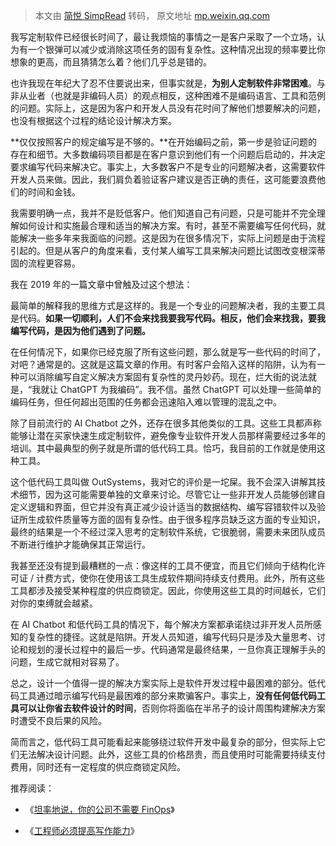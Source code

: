 > 本文由 [简悦 SimpRead](http://ksria.com/simpread/) 转码， 原文地址 [mp.weixin.qq.com](https://mp.weixin.qq.com/s/FxQnwPv0IcGoigrYN-KHfg)

我写定制软件已经很长时间了，最让我烦恼的事情之一是客户采取了一个立场，认为有一个银弹可以减少或消除这项任务的固有复杂性。这种情况出现的频率要比你想象的更高，而且猜猜怎么着？他们几乎总是错的。

也许我现在年纪大了忍不住要说出来，但事实就是，**为别人定制软件非常困难**。与非从业者（也就是非编码人员）的观点相反，这种困难不是编码语言、工具和范例的问题。实际上，这是因为客户和开发人员没有花时间了解他们想要解决的问题，也没有根据这个过程的结论设计解决方案。

**仅仅按照客户的规定编写是不够的。**在开始编码之前，第一步是验证问题的存在和细节。大多数编码项目都是在客户意识到他们有一个问题后启动的，并决定要求编写代码来解决它。事实上，大多数客户不是专业的问题解决者，这需要软件开发人员来做。因此，我们肩负着验证客户建议是否正确的责任，这可能要浪费他们的时间和金钱。

我需要明确一点，我并不是贬低客户。他们知道自己有问题，只是可能并不完全理解如何设计和实施最合理和适当的解决方案。有时，甚至不需要编写任何代码，就能解决一些多年来我面临的问题。这是因为在很多情况下，实际上问题是由于流程引起的。但是从客户的角度来看，支付某人编写工具来解决问题比试图改变根深蒂固的流程更容易。

我在 2019 年的一篇文章中曾触及过这个想法：

最简单的解释我的思维方式是这样的。我是一个专业的问题解决者，我的主要工具是代码。**如果一切顺利，人们不会来找我要我写代码。相反，他们会来找我，要我编写代码，是因为他们遇到了问题。**

在任何情况下，如果你已经克服了所有这些问题，那么就是写一些代码的时间了，对吧？通常是的。这就是这篇文章的作用。有时客户会陷入这样的陷阱，认为有一种可以消除编写自定义解决方案固有复杂性的灵丹妙药。现在，烂大街的说法就是，“我就让 ChatGPT 为我编码”。我不信。虽然 ChatGPT 可以处理一些简单的编码任务，但任何超出范围的任务都会迅速陷入难以管理的混乱之中。

除了目前流行的 AI Chatbot 之外，还存在很多其他类似的工具。这些工具都声称能够让潜在买家快速生成定制软件，避免像专业软件开发人员那样需要经过多年的培训。其中最典型的例子就是所谓的低代码工具。恰巧，我目前的工作就是使用这种工具。

这个低代码工具叫做 OutSystems，我对它的评价是一坨屎。我不会深入讲解其技术细节，因为这可能需要单独的文章来讨论。尽管它让一些非开发人员能够创建自定义逻辑和界面，但它并没有真正减少设计适当的数据结构、编写容错软件以及验证所生成软件质量等方面的固有复杂性。由于很多程序员缺乏这方面的专业知识，最终的结果是一个不经过深入思考的定制软件系统，它很脆弱，需要未来团队成员不断进行维护才能确保其正常运行。

我甚至还没有提到最糟糕的一点：像这样的工具不便宜，而且它们倾向于结构化许可证 / 计费方式，使你在使用该工具生成软件期间持续支付费用。此外，所有这些工具都涉及接受某种程度的供应商锁定。因此，你使用这些工具的时间越长，它们对你的束缚就会越紧。

在 AI Chatbot 和低代码工具的情况下，每个解决方案都承诺绕过非开发人员所感知的复杂性的捷径。这就是陷阱。开发人员知道，编写代码只是涉及大量思考、讨论和规划的漫长过程中的最后一步。代码通常是最终结果，一旦你真正理解手头的问题，生成它就相对容易了。

总之，设计一个值得一提的解决方案实际上是软件开发过程中最困难的部分。低代码工具通过暗示编写代码是最困难的部分来欺骗客户。事实上，**没有任何低代码工具可以让你省去软件设计的时间**，否则你将面临在半吊子的设计周围构建解决方案时遭受不良后果的风险。

简而言之，低代码工具可能看起来能够绕过软件开发中最复杂的部分，但实际上它们无法解决设计问题。此外，这些工具的价格昂贵，而且使用时可能需要持续支付费用，同时还有一定程度的供应商锁定风险。

推荐阅读：

*   《[坦率地说，你的公司不需要 FinOps](http://mp.weixin.qq.com/s?__biz=Mzg5Mjc3MjIyMA==&mid=2247561885&idx=1&sn=45e23519c92a70275ff783d60501086e&chksm=c03ab88ef74d31986ab84d47aefa3f1005937182cfa1cea7631e457c5d77385267338b5fe904&scene=21#wechat_redirect)》  
    
*   《[工程师必须提高写作能力](http://mp.weixin.qq.com/s?__biz=Mzg5Mjc3MjIyMA==&mid=2247561991&idx=1&sn=60925ecda3cecf6af8d9cbad0d02d704&chksm=c03ab914f74d300265db0f8ddf8569291326d690bfe29230d92ccc47eb438421d242b3198a16&scene=21#wechat_redirect)》